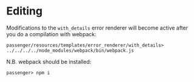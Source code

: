 # Editing

Modifications to the `with_details` error renderer will become active after you do a compilation with webpack:

	passenger/resources/templates/error_renderer/with_details> ../../../../node_modules/webpack/bin/webpack.js

N.B. webpack should be installed:

	passenger> npm i